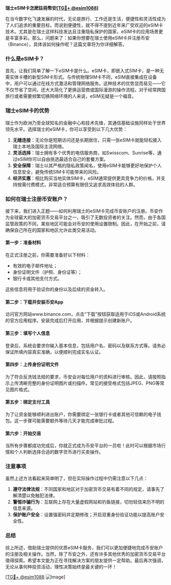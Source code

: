 **瑞士eSIM卡怎麽註冊幣安[[TG💪+ @esim1088](https://t.me/s/esim1088)]**

在当今数字化飞速发展的时代，无论是旅行、工作还是生活，便捷性和灵活性成为了人们追求的重要目标。而说到便捷性，就不得不提到近年来广受欢迎的eSIM卡技术。尤其是在瑞士这样科技发达且注重隐私保护的国家，eSIM卡的应用场景更是丰富多彩。那么，问题来了：如果你想要在瑞士使用eSIM卡并注册币安（Binance），具体该如何操作呢？这篇文章将为你详细解答。

### 什么是eSIM卡？

首先，让我们简单了解一下eSIM卡是什么。eSIM卡，即嵌入式SIM卡，是一种无需实体卡槽的新型SIM卡形式。与传统物理SIM卡不同，eSIM直接集成在设备中，用户可以通过在线方式激活和管理网络服务。这种技术的优势显而易见——它不仅节省了空间，还大大简化了更换运营商或国际漫游的操作流程。对于经常跨国旅行或者需要频繁切换网络环境的人来说，eSIM无疑是一个福音。

### 瑞士eSIM卡的优势

瑞士作为欧洲乃至全球知名的金融中心和技术先锋，其通信基础设施同样处于世界领先水平。选择瑞士的eSIM卡，你可以享受到以下几大优势：

1. **无缝连接**：无论你是短期访问还是长期居住，只需一张eSIM卡就能轻松接入瑞士本地及国际主流网络。
2. **灵活选择**：瑞士拥有多个优秀的电信服务商，如Swisscom、Sunrise等，通过eSIM你可以自由挑选最适合自己的套餐方案。
3. **安全保障**：瑞士以其严格的隐私政策闻名，使用eSIM卡能够更好地保护个人信息安全，避免传统SIM卡可能带来的风险。
4. **经济实惠**：相比购买当地实体SIM卡，eSIM通常提供更具竞争力的价格，并支持按需付费模式，非常适合预算有限但又追求高效体验的人群。

### 如何在瑞士注册币安账户？

接下来，我们进入正题——如何利用瑞士的eSIM卡完成币安账户的注册。币安作为全球最大的加密货币交易平台之一，吸引了无数投资者的关注。然而，由于各国监管政策的不同，某些地区可能会对币安的使用设置限制。因此，在开始之前，请确保自己所在的国家和地区允许此类交易活动。

#### 第一步：准备材料

在正式注册之前，你需要准备好以下材料：
- 有效的电子邮件地址；
- 身份证明文件（护照、身份证等）；
- 银行卡或其他支付方式。

这些信息将用于验证你的身份以及后续的资金转入。

#### 第二步：下载并安装币安App

访问官方网站www.binance.com，点击“下载”按钮获取适用于iOS或Android系统的官方应用程序。安装完成后打开应用，并根据提示创建新账户。

#### 第三步：填写个人信息

登录后，系统会要求你输入基本信息，包括用户名、密码以及联系方式等。请务必保证所填内容真实准确，以便顺利完成实名认证。

#### 第四步：上传身份证明文件

为了符合反洗钱法规的要求，币安会对每位用户的资料进行审核。因此，请按照指示上传清晰完整的身份证明图片或扫描件。常见的接受格式包括JPEG、PNG等常见图片格式。

#### 第五步：绑定支付工具

为了让资金能够顺利进出账户，你需要绑定一张银行卡或者其他可信赖的电子钱包。这一步骤可能需要额外等待几天才能完成审批过程。

#### 第六步：开始交易

当所有步骤都成功完成后，你就正式成为币安平台的一员啦！此时可以根据市场行情和个人判断选择合适的数字货币进行买卖操作。

### 注意事项

虽然上述方法看起来简单明了，但在实际操作过程中仍需注意以下几点：

1. **遵守法律法规**：不同国家和地区对于加密货币交易有着不同的规定，请事先了解清楚以免触犯法律。
2. **警惕诈骗行为**：互联网上存在大量虚假网站和钓鱼链接，切勿轻信来历不明的信息来源。
3. **保护账户安全**：设置强密码并定期修改；开启双重身份验证功能以提高账户安全性。

### 总结

综上所述，借助瑞士提供的优质eSIM卡服务，我们可以更加便捷地完成币安账户的注册及相关操作。当然，除了币安之外，还有许多其他优秀的加密货币交易平台值得探索。希望本文能为正在寻找解决方案的朋友提供一定帮助。最后再次强调，无论从事何种投资活动，理性决策始终是最关键的一环！

[[TG💪+ @esim1088](https://t.me/s/esim1088) ![Image](https://i.postimg.cc/4NQfJmqS/Snipaste-2025-05-13-00-14-12.png)]
